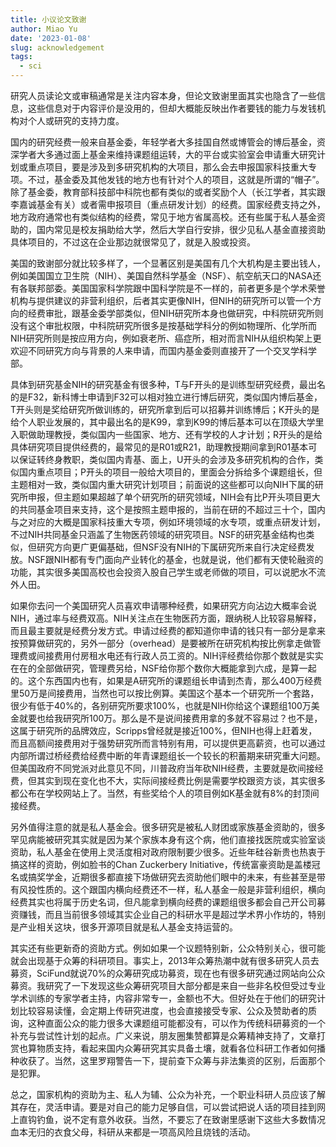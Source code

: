 ```yaml
---
title: 小议论文致谢
author: Miao Yu
date: '2023-01-08'
slug: acknowledgement
tags:
  - sci
---
```


研究人员读论文或审稿通常是关注内容本身，但论文致谢里面其实也隐含了一些信息，这些信息对于内容评价是没用的，但却大概能反映出作者要钱的能力与发钱机构对个人或研究的支持力度。

国内的研究经费一般来自基金委，年轻学者大多挂国自然或博管会的博后基金，资深学者大多通过面上基金来维持课题组运转，大的平台或实验室会申请重大研究计划或重点项目，要是涉及到多研究机构的大项目，那么会去申报国家科技重大专项。不过，基金委及其他发钱的地方也有针对个人的项目，这就是所谓的“帽子”。除了基金委，教育部科技部中科院也都有类似的或者奖励个人（长江学者，其实跟李嘉诚基金有关）或者需申报项目（重点研发计划）的经费。国家经费支持之外，地方政府通常也有类似结构的经费，常见于地方省属高校。还有些属于私人基金资助的，国内常见是校友捐助给大学，然后大学自行安排，很少见私人基金直接资助具体项目的，不过这在企业那边就很常见了，就是入股或投资。

美国的致谢部分就比较多样了，一个显著区别是美国有几个大机构是主要出钱人，例如美国国立卫生院（NIH）、美国自然科学基金（NSF）、航空航天口的NASA还有各联邦部委。美国国家科学院跟中国科学院是不一样的，前者更多是个学术荣誉机构与提供建议的非营利组织，后者其实更像NIH，但NIH的研究所可以管一个方向的经费审批，跟基金委学部类似，但NIH研究所本身也做研究，中科院研究所则没有这个审批权限，中科院研究所很多是按基础学科分的例如物理所、化学所而NIH研究所则是按应用方向，例如衰老所、癌症所，相对而言NIH从组织构架上更欢迎不同研究方向与背景的人来申请，而国内基金委则直接开了一个交叉学科学部。

具体到研究基金NIH的研究基金有很多种，T与F开头的是训练型研究经费，最出名的是F32，新科博士申请到F32可以相对独立进行博后研究，类似国内博后基金，T开头则是奖给研究所做训练的，研究所拿到后可以招募并训练博后；K开头的是给个人职业发展的，其中最出名的是K99，拿到K99的博后基本可以在顶级大学里入职做助理教授，类似国内一些国家、地方、还有学校的人才计划；R开头的是给具体研究项目提供经费的，最常见的是R01或R21，助理教授期间拿到R01基本可以保证转终身教职，类似国内青基、面上，U开头的会涉及多研究机构的合作，类似国内重点项目；P开头的项目一般给大项目的，里面会分拆给多个课题组长，但主题相对一致，类似国内重大研究计划项目；前面说的这些都可以向NIH下属的研究所申报，但主题如果超越了单个研究所的研究领域，NIH会有比P开头项目更大的共同基金项目来支持，这个是按照主题申报的，当前在研的不超过三十个，国内与之对应的大概是国家科技重大专项，例如环境领域的水专项，或重点研发计划，不过NIH共同基金只涵盖了生物医药领域的研究项目。NSF的研究基金结构也类似，但研究方向更广更偏基础，但NSF没有NIH的下属研究所来自行决定经费发放。NSF跟NIH都有专门面向产业转化的基金，也就是说，他们都有天使轮融资的功能，其实很多美国高校也会投资入股自己学生或老师做的项目，可以说肥水不流外人田。

如果你去问一个美国研究人员喜欢申请哪种经费，如果研究方向沾边大概率会说NIH，通过率与经费双高。NIH关注点在生物医药方面，跟纳税人比较容易解释，而且最主要就是经费分发方式。申请过经费的都知道你申请的钱只有一部分是拿来按预算做研究的，另外一部分（overhead）是要被所在研究机构按比例拿走做管理费或间接费用付房租水电还有行政人员工资的。NIH评经费给你那个数就是实实在在的全部做研究，管理费另给，NSF给你那个数你大概能拿到六成，是算一起的。这个东西国内也有，如果是A研究所的课题组长申请到杰青，那么400万经费里50万是间接费用，当然也可以按比例算。美国这个基本一个研究所一个套路，很少有低于40%的，各别研究所要求100%，也就是NIH你给这个课题组100万美金就要也给我研究所100万。那么是不是说间接费用拿的多就不容易过？也不是，这属于研究所的品牌效应，Scripps曾经就是接近100%，但NIH也得上赶着发，而且高额间接费用对于强势研究所而言特别有用，可以提供更高薪资，也可以通过内部所谓过桥经费给经费中断的年青课题组长一个较长的积蓄期来研究重大问题。但美国政府不同党派对此意见不同，川普政府当年砍NIH经费，主要就是砍间接经费，但其实到现在变化也不大，实际间接经费比例是需要学校跟资方谈，其实很多都公布在学校网站上了。当然，有些奖给个人的项目例如K基金就有8%的封顶间接经费。

另外值得注意的就是私人基金会。很多研究是被私人财团或家族基金资助的，很多罕见病能被研究其实就是因为某个家族本身有这个病，他们直接找医院或实验室谈资助，私人基金在使用上灵活度相对政府限制要少很多。近些年硅谷新贵也热衷于搞这样的资助，例如脸书的Chan Zuckerbery Initiative，传统富豪资助是盖楼冠名或搞奖学金，近期很多都直接下场做研究去资助他们眼中的未来，有些甚至是带有风投性质的。这个跟国内横向经费还不一样，私人基金一般是非营利组织，横向经费其实也将属于历史名词，但凡能拿到横向经费的课题组很多都会自己开公司募资赚钱，而且当前很多领域其实企业自己的科研水平是超过学术界小作坊的，特别是产业相关这块，很多开源项目就是私人基金支持运营的。

其实还有些更新奇的资助方式。例如如果一个议题特别新，公众特别关心，很可能就会出现基于众筹的科研项目。事实上，2013年众筹热潮中就有很多研究人员去募资，SciFund就说70%的众筹研究成功募资，现在也有很多研究通过网站向公众募资。我研究了一下发现这些众筹研究项目大部分都是来自一些非名校但受过专业学术训练的专家学者主持，内容非常专一，金额也不大。但好处在于他们的研究计划比较容易读懂，会定期上传研究进度，也会直接接受专家、公众及赞助者的质询，这种直面公众的能力很多大课题组可能都没有，可以作为传统科研募资的一个补充与尝试性计划的起点。广义来说，朋友圈集赞都算是众筹精神支持了，文章打赏也算物质支持，看起来国内众筹研究其实具备土壤，就看各位科研工作者如何播种收获了。当然，这里罗翔警告一下，提前查下众筹与非法集资的区别，后面那个是犯罪。

总之，国家机构的资助为主、私人为辅、公众为补充，一个职业科研人员应该了解其存在，灵活申请。要是对自己的能力足够自信，可以尝试把说人话的项目挂到网上直钩钓鱼，说不定有意外收获。当然，不要忘了在致谢里感谢下这些大多数情况血本无归的衣食父母，科研从来都是一项高风险且烧钱的活动。
